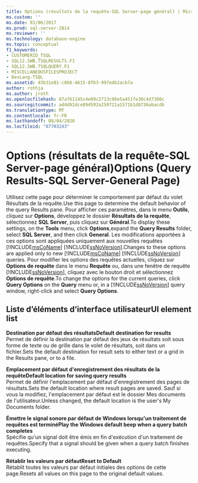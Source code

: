 ```yaml
---
title: Options (résultats de la requête-SQL Server-page général) | Microsoft Docs
ms.custom: ''
ms.date: 03/06/2017
ms.prod: sql-server-2014
ms.reviewer: ''
ms.technology: database-engine
ms.topic: conceptual
f1_keywords:
- CUSTOMERID_TSQL
- SQL12.SWB.TSQLRESULTS.F1
- SQL12.SWB.TSQLQUERY.F1
- MISCELLANEOUSFILESPROJECT
- DevLang-TSQL
ms.assetid: d3b31e81-c0b6-4615-8fb3-997edb2acb7a
author: rothja
ms.author: jroth
ms.openlocfilehash: 87af61145c4e09c2713c96e5a451fe30c4d7300c
ms.sourcegitcommit: ad4d92dce894592a259721a1571b1d8736abacdb
ms.translationtype: MT
ms.contentlocale: fr-FR
ms.lasthandoff: 08/04/2020
ms.locfileid: "87703243"
---
```

# <a name="options-query-results-sql-server-general-page"></a><span data-ttu-id="53fb0-102">Options (résultats de la requête-SQL Server-page général)</span><span class="sxs-lookup"><span data-stu-id="53fb0-102">Options (Query Results-SQL Server-General Page)</span></span>
  <span data-ttu-id="53fb0-103">Utilisez cette page pour déterminer le comportement par défaut du volet Résultats de la requête.</span><span class="sxs-lookup"><span data-stu-id="53fb0-103">Use this page to determine the default behavior of the query Results pane.</span></span> <span data-ttu-id="53fb0-104">Pour afficher ces paramètres, dans le menu **Outils**, cliquez sur **Options**, développez le dossier **Résultats de la requête**, sélectionnez **SQL Server**, puis cliquez sur **Général**.</span><span class="sxs-lookup"><span data-stu-id="53fb0-104">To display these settings, on the **Tools** menu, click **Options**,expand the **Query Results** folder, select **SQL Server**, and then click **General**.</span></span> <span data-ttu-id="53fb0-105">Les modifications apportées à ces options sont appliquées uniquement aux nouvelles requêtes [!INCLUDE[msCoName](../includes/msconame-md.md)] [!INCLUDE[ssNoVersion](../includes/ssnoversion-md.md)].</span><span class="sxs-lookup"><span data-stu-id="53fb0-105">Changes to these options are applied only to new [!INCLUDE[msCoName](../includes/msconame-md.md)] [!INCLUDE[ssNoVersion](../includes/ssnoversion-md.md)] queries.</span></span> <span data-ttu-id="53fb0-106">Pour modifier les options des requêtes actuelles, cliquez sur **Options de requête** dans le menu **Requête** ou, dans une fenêtre de requête [!INCLUDE[ssNoVersion](../includes/ssnoversion-md.md)], cliquez avec le bouton droit et sélectionnez **Options de requête**.</span><span class="sxs-lookup"><span data-stu-id="53fb0-106">To change the options for the current queries, click **Query Options** on the **Query** menu or, in a [!INCLUDE[ssNoVersion](../includes/ssnoversion-md.md)] query window, right-click and select **Query Options**.</span></span>  
  
## <a name="ui-element-list"></a><span data-ttu-id="53fb0-107">Liste d’éléments d’interface utilisateur</span><span class="sxs-lookup"><span data-stu-id="53fb0-107">UI element list</span></span>  
 <span data-ttu-id="53fb0-108">**Destination par défaut des résultats**</span><span class="sxs-lookup"><span data-stu-id="53fb0-108">**Default destination for results**</span></span>  
 <span data-ttu-id="53fb0-109">Permet de définir la destination par défaut des jeux de résultats soit sous forme de texte ou de grille dans le volet de résultats, soit dans un fichier.</span><span class="sxs-lookup"><span data-stu-id="53fb0-109">Sets the default destination for result sets to either text or a grid in the Results pane, or to a file.</span></span>  
  
 <span data-ttu-id="53fb0-110">**Emplacement par défaut d'enregistrement des résultats de la requête**</span><span class="sxs-lookup"><span data-stu-id="53fb0-110">**Default location for saving query results**</span></span>  
 <span data-ttu-id="53fb0-111">Permet de définir l'emplacement par défaut d'enregistrement des pages de résultats.</span><span class="sxs-lookup"><span data-stu-id="53fb0-111">Sets the default location where result pages are saved.</span></span> <span data-ttu-id="53fb0-112">Sauf si vous la modifiez, l'emplacement par défaut est le dossier Mes documents de l'utilisateur.</span><span class="sxs-lookup"><span data-stu-id="53fb0-112">Unless changed, the default location is the user's My Documents folder.</span></span>  
  
 <span data-ttu-id="53fb0-113">**Émettre le signal sonore par défaut de Windows lorsqu'un traitement de requêtes est terminé**</span><span class="sxs-lookup"><span data-stu-id="53fb0-113">**Play the Windows default beep when a query batch completes**</span></span>  
 <span data-ttu-id="53fb0-114">Spécifie qu'un signal doit être émis en fin d'exécution d'un traitement de requêtes.</span><span class="sxs-lookup"><span data-stu-id="53fb0-114">Specify that a signal should be given when a query batch finishes executing.</span></span>  
  
 <span data-ttu-id="53fb0-115">**Rétablir les valeurs par défaut**</span><span class="sxs-lookup"><span data-stu-id="53fb0-115">**Reset to Default**</span></span>  
 <span data-ttu-id="53fb0-116">Rétablit toutes les valeurs par défaut initiales des options de cette page.</span><span class="sxs-lookup"><span data-stu-id="53fb0-116">Resets all values on this page to the original default values.</span></span>  
  
  
